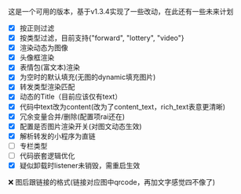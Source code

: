 这是一个可用的版本，基于v1.3.4实现了一些改动，在此还有一些未来计划
- [x] 按正则过滤
- [x] 按类型过滤，目前支持{"forward", "lottery", "video"}
- [x] 渲染动态为图像
- [x] 头像框渲染
- [x] 表情包(富文本)渲染
- [x] 为空时的默认填充(无图的dynamic填充图片)
- [x] 转发类型渲染匹配
- [x] 动态的Title（目前应该仅有text）
- [x] 代码中text改为content(改为了content_text，rich_text表意更清晰)
- [x] 冗余变量合并/删除(配置项rai还在)
- [x] 配置是否图片渲染开关(对图文动态生效)
- [x] 解析转发的小程序为直链
- [ ] 专栏类型
- [ ] 代码嵌套逻辑优化
- [x] 疑似卸载时listener未销毁，需重启生效

❌ 图后跟链接的格式(链接对应图中qrcode，再加文字感觉四不像了)